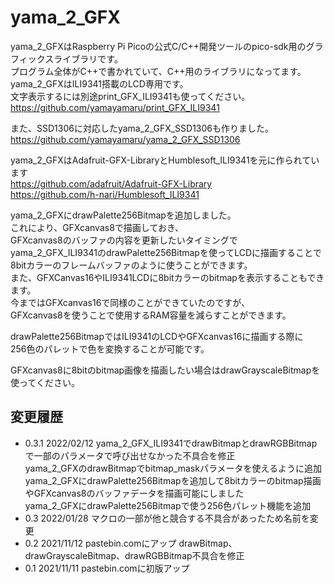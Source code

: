 # yama_2_GFX

yama_2_GFXはRaspberry Pi Picoの公式C/C++開発ツールのpico-sdk用のグラフィックスライブラリです。  
プログラム全体がC++で書かれていて、C++用のライブラリになってます。  
yama_2_GFXはILI9341搭載のLCD専用です。  
文字表示するには別途print_GFX_ILI9341も使ってください。  
<https://github.com/yamayamaru/print_GFX_ILI9341>  
  
また、SSD1306に対応したyama_2_GFX_SSD1306も作りました。  
<https://github.com/yamayamaru/yama_2_GFX_SSD1306>  

  
yama_2_GFXはAdafruit-GFX-LibraryとHumblesoft_ILI9341を元に作られています  
    <https://github.com/adafruit/Adafruit-GFX-Library>  
    <https://github.com/h-nari/Humblesoft_ILI9341>  
  

yama_2_GFXにdrawPalette256Bitmapを追加しました。  
これにより、GFXcanvas8で描画しておき、  
GFXcanvas8のバッファの内容を更新したいタイミングで  
yama_2_GFX_ILI9341のdrawPalette256Bitmapを使ってLCDに描画することで  
8bitカラーのフレームバッファのように使うことができます。  
また、GFXCanvas16やILI9341LCDに8bitカラーのbitmapを表示することもできます。  
今まではGFXcanvas16で同様のことができていたのですが、  
GFXcanvas8を使うことで使用するRAM容量を減らすことができます。  
  
drawPalette256BitmapではILI9341のLCDやGFXcanvas16に描画する際に  
256色のパレットで色を変換することが可能です。  
  
GFXcanvas8に8bitのbitmap画像を描画したい場合はdrawGrayscaleBitmapを使ってください。


## 変更履歴
* 0.3.1 2022/02/12  yama_2_GFX_ILI9341でdrawBitmapとdrawRGBBitmapで一部のパラメータで呼び出せなかった不具合を修正  
yama_2_GFXのdrawBitmapでbitmap_maskパラメータを使えるように追加  
yama_2_GFXにdrawPalette256Bitmapを追加して8bitカラーのbitmap描画やGFXcanvas8のバッファデータを描画可能にしました  
yama_2_GFXにdrawPalette256Bitmapで使う256色パレット機能を追加  
* 0.3    2022/01/28 マクロの一部が他と競合する不具合があったため名前を変更  
* 0.2    2021/11/12 pastebin.comにアップ drawBitmap、drawGrayscaleBitmap、drawRGBBitmap不具合を修正  
* 0.1    2021/11/11 pastebin.comに初版アップ  
